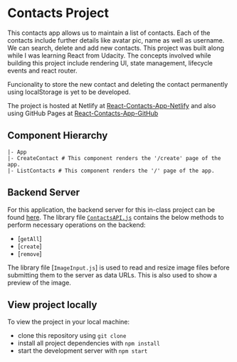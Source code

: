 # Contacts Project

This contacts app allows us to maintain a list of contacts. Each of the contacts include further details like avatar pic, name as well as username. We can search, delete and add new contacts. This project was built along while I was learning React from Udacity. The concepts involved while building this project include rendering UI, state management, lifecycle events and react router. 

Funcionality to store the new contact and deleting the contact permanently using localStorage is yet to be developed.

The project is hosted at Netlify at [React-Contacts-App-Netlify](https://reactnd-contacts-app.netlify.com/) and also using GitHub Pages at [React-Contacts-App-GitHub](https://sitansusubudhi.github.io/React-Contacts-App/)

## Component Hierarchy

```
|- App
|- CreateContact # This component renders the '/create' page of the app.
|- ListContacts # This component renders the '/' page of the app.
```

## Backend Server

For this application, the backend server for this in-class project can be found [here](https://github.com/sitansusubudhi/reactnd-contacts-server). The library file [`ContactsAPI.js`](src/utils/ContactsAPI.js) contains the below methods to perform necessary operations on the backend:

* [`getAll`]
* [`create`]
* [`remove`]

The library file [`ImageInput.js`] is used to read and resize image files before submitting them to the server as data URLs. This is also used to show a preview of the image.

## View project locally

To view the project in your local machine:

* clone this repository using `git clone `
* install all project dependencies with `npm install`
* start the development server with `npm start`





